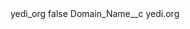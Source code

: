 <?xml version="1.0" encoding="UTF-8"?>
<CustomMetadata xmlns="http://soap.sforce.com/2006/04/metadata" xmlns:xsi="http://www.w3.org/2001/XMLSchema-instance" xmlns:xsd="http://www.w3.org/2001/XMLSchema">
    <label>yedi_org</label>
    <protected>false</protected>
    <values>
        <field>Domain_Name__c</field>
        <value xsi:type="xsd:string">yedi.org</value>
    </values>
</CustomMetadata>
